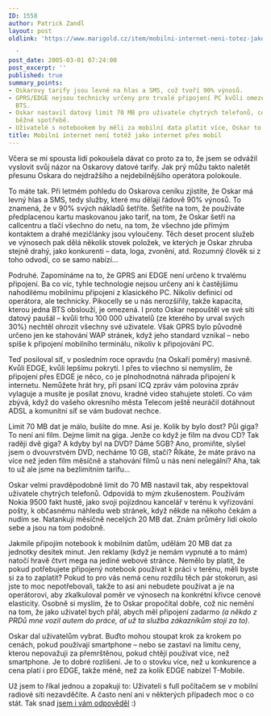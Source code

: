 ```yaml
---
ID: 1558
author: Patrick Zandl
layout: post
oldlink: 'https://www.marigold.cz/item/mobilni-internet-neni-totez-jako-internet-pres-mobil

  '
post_date: 2005-03-01 07:24:00
post_excerpt: ''
published: true
summary_points:
- Oskarovy tarify jsou levné na hlas a SMS, což tvoří 90% výnosů.
- GPRS/EDGE nejsou technicky určeny pro trvalé připojení PC kvůli omezené kapacitě
  BTS.
- Oskar nastavil datový limit 70 MB pro uživatele chytrých telefonů, což odpovídá
  běžné spotřebě.
- Uživatelé s notebookem by měli za mobilní data platit více, Oskar to dobře propočítal.
title: Mobilní internet není totéž jako internet přes mobil
---
```


<p>Včera se mi spousta lidí pokoušela dávat co proto za to, že jsem se odvážil vyslovit svůj názor na Oskarovy datové tarify. Jak prý můžu takto naletět přesunu Oskara do nejdražšího a nejdebilnějšího operátora polokoule. </p>

<p>To máte tak. Při letmém pohledu do Oskarova ceníku zjistíte, že Oskar má levný hlas a SMS, tedy služby, které mu dělají řádově 90% výnosů. To znamená, že v 90% svých nákladů šetříte. Šetříte na tom, že používáte předplacenou kartu maskovanou jako tarif, na tom, že Oskar šetří na callcentru a tlačí všechno do netu, na tom, že všechno jde přímým kontaktem a drahé mezičlánky jsou vyloučeny. Těch deset procent služeb ve výnosech pak dělá několik stovek položek, ve kterých je Oskar zhruba stejně drahý, jako konkurenti – data, loga, zvonění, atd. Rozumný člověk si z toho odvodí, co se samo nabízí…</p>

<p>Podruhé. Zapomínáme na to, že GPRS ani EDGE není určeno k trvalému připojení. Ba co víc, tyhle technologie nejsou určeny ani k častějšímu nahodilému mobilnímu připojení z klasického PC. Nikoliv definicí od operátora, ale technicky. Pikocelly se u nás nerozšířily, takže kapacita, kterou jedna BTS obslouží, je omezená. I proto Oskar nepouštěl ve své síti datový paušál – kvůli trhu 100 000 uživatelů (ze kterého by urval svých 30%) nechtěl ohrozit všechny své uživatele. Však GPRS bylo původně určeno jen ke stahování WAP stránek, když jeho standard vznikal – nebo spíše k připojení mobilního terminálu, nikoliv k připojování PC. </p>

<p>Teď posiloval síť, v posledním roce opravdu (na Oskaří poměry) masivně. Kvůli EDGE, kvůli lepšímu pokrytí. I přes to všechno si nemyslím, že připojení přes EDGE je něco, co je plnohodnotná náhrada připojení k internetu. Nemůžete hrát hry, při psaní ICQ zpráv vám polovina zpráv vylaguje a musíte je posílat znovu, kradné video stahujete století. Co vám zbývá, když do vašeho okresního města Telecom ještě neuráčil dotáhnout ADSL a komunitní síť se vám budovat nechce. </p>

<p>Limit 70 MB dat je málo, bušíte do mne. Asi je. Kolik by bylo dost? Půl giga? To není ani film. Dejme limit na giga. Jenže co když je film na dvou CD? Tak raději dvě giga? A kdyby byl na DVD? Dáme 5GB? Ano, promiňte, slyšel jsem o dvouvrstvém DVD, necháme 10 GB, stačí? Říkáte, že máte právo na více než jeden film měsíčně a stahování filmů u nás není nelegální? Aha, tak to už ale jsme na bezlimitním tarifu…</p>

<p>Oskar velmi pravděpodobně limit do 70 MB nastavil tak, aby respektoval uživatele chytrých telefonů. Odpovídá to mým zkušenostem. Používám Nokia 9500 fakt hustě, jako svoji pojízdnou kancelář v terénu k vyřizování pošty, k občasnému náhledu web stránek, když někde na někoho čekám a nudím se. Natankuji měsíčně necelých 20 MB dat. Znám průměry lidí okolo sebe a jsou na tom podobně. </p>

<p>Jakmile připojím notebook k mobilním datům, udělám 20 MB dat za jednotky desítek minut. Jen reklamy (když je nemám vypnuté a to mám) natočí hravě čtvrt mega na jediné webové stránce. Nemělo by platit, že pokud potřebujete připojený notebook používat k práci v terénu, měli byste si za to zaplatit? Pokud to pro vás nemá cenu rozdílu těch pár stokorun, asi jste to moc nepotřebovali, takže to asi ani nebudete používat a je na operátorovi, aby zkalkuloval poměr ve výnosech na konkrétní křivce cenové elasticity. Osobně si myslím, že to Oskar propočítal dobře, což nic nemění na tom, že jako uživatel bych přál, abych měl připojení zadarmo <i>(a někdo z PRDů mne vozil autem do práce, ať už ta služba zákazníkům stojí za to)</i>. </p>

<p>Oskar dal uživatelům vybrat. Buďto mohou stoupat krok za krokem po cenách, pokud používají smartphone – nebo se zastaví na limitu ceny, kterou nepovažuji za přemrštěnou, pokud chtějí používat více, než smartphone. Je to dobré rozlišení. Je to o stovku více, než u konkurence a cena platí i pro EDGE, takže méně, než za kolik EDGE nabízel T-Mobile. </p>

<p>Už jsem to říkal jednou a zopakuji to: Uživateli s full počítačem se v mobilní radiové síti nezavděčíte. A často není ani v některých případech moc o co stát.  Tak snad <a href="http://pilnik.blog.sme.sk/c/3994/ludia-ktori-vytvaraju-cesky-internet.html">jsem i vám odpověděl</a> :)
</p>